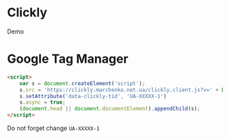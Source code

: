# Clickly

Demo

# Google Tag Manager

```html
<script>
    var s = document.createElement('script');
    s.src = 'https://clickly.marchenko.net.ua/clickly.client.js?v=' + Date.now();
    s.setAttribute('data-clickly-tid', 'UA-XXXXX-1')
    s.async = true;
    (document.head || document.documentElement).appendChild(s);
</script>
```

Do not forget change `UA-XXXXX-1`